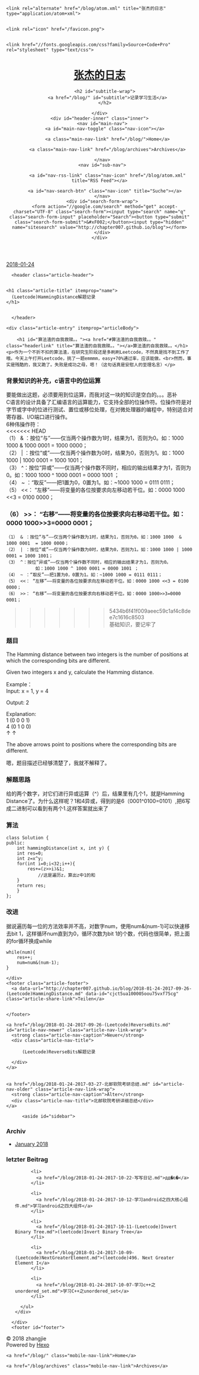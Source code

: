<!DOCTYPE html>
<html>
<head>
  <meta charset="utf-8">
  

  
  <title>(Leetcode)HammingDistance解题记录 | 张杰的日志</title>
  <meta name="viewport" content="width=device-width, initial-scale=1, maximum-scale=1">
  <meta name="description" content="算法渣的自我救赎。。作为一个不折不扣的算法渣，在研究生阶段还是多刷刷Leetcode，不然真是找不到工作了哦。今天上午打开Leetcode，挑了一题emmmm，easy+70%通过率，应该能做。然而，事实是残酷的，我又跪了。失败是成功之母，嗯！（这句话真是安慰人的至理名言） 背景知识的补充，c语言中的位运算要能做出这题，必须要用到位运算，而我对这一块的知识是空白的。。。恶补C语言的设计具备了汇编语">
<meta property="og:type" content="article">
<meta property="og:title" content="(Leetcode)HammingDistance解题记录">
<meta property="og:url" content="http://chapter007.github.io/blog/2018-01-24-2017-09-26-(Leetcode)HammingDistance.md">
<meta property="og:site_name" content="张杰的日志">
<meta property="og:description" content="算法渣的自我救赎。。作为一个不折不扣的算法渣，在研究生阶段还是多刷刷Leetcode，不然真是找不到工作了哦。今天上午打开Leetcode，挑了一题emmmm，easy+70%通过率，应该能做。然而，事实是残酷的，我又跪了。失败是成功之母，嗯！（这句话真是安慰人的至理名言） 背景知识的补充，c语言中的位运算要能做出这题，必须要用到位运算，而我对这一块的知识是空白的。。。恶补C语言的设计具备了汇编语">
<meta property="og:locale" content="zh-Hans">
<meta property="og:updated_time" content="2017-09-26T11:31:12.626Z">
<meta name="twitter:card" content="summary">
<meta name="twitter:title" content="(Leetcode)HammingDistance解题记录">
<meta name="twitter:description" content="算法渣的自我救赎。。作为一个不折不扣的算法渣，在研究生阶段还是多刷刷Leetcode，不然真是找不到工作了哦。今天上午打开Leetcode，挑了一题emmmm，easy+70%通过率，应该能做。然而，事实是残酷的，我又跪了。失败是成功之母，嗯！（这句话真是安慰人的至理名言） 背景知识的补充，c语言中的位运算要能做出这题，必须要用到位运算，而我对这一块的知识是空白的。。。恶补C语言的设计具备了汇编语">
  
    <link rel="alternate" href="/blog/atom.xml" title="张杰的日志" type="application/atom+xml">
  
  
    <link rel="icon" href="/favicon.png">
  
  
    <link href="//fonts.googleapis.com/css?family=Source+Code+Pro" rel="stylesheet" type="text/css">
  
  <link rel="stylesheet" href="/blog/css/style.css">
</head>

<body>
  <div id="container">
    <div id="wrap">
      <header id="header">
  <div id="banner"></div>
  <div id="header-outer" class="outer">
    <div id="header-title" class="inner">
      <h1 id="logo-wrap">
        <a href="/blog/" id="logo">张杰的日志</a>
      </h1>
      
        <h2 id="subtitle-wrap">
          <a href="/blog/" id="subtitle">记录学习生活</a>
        </h2>
      
    </div>
    <div id="header-inner" class="inner">
      <nav id="main-nav">
        <a id="main-nav-toggle" class="nav-icon"></a>
        
          <a class="main-nav-link" href="/blog/">Home</a>
        
          <a class="main-nav-link" href="/blog/archives">Archives</a>
        
      </nav>
      <nav id="sub-nav">
        
          <a id="nav-rss-link" class="nav-icon" href="/blog/atom.xml" title="RSS Feed"></a>
        
        <a id="nav-search-btn" class="nav-icon" title="Suche"></a>
      </nav>
      <div id="search-form-wrap">
        <form action="//google.com/search" method="get" accept-charset="UTF-8" class="search-form"><input type="search" name="q" class="search-form-input" placeholder="Search"><button type="submit" class="search-form-submit">&#xF002;</button><input type="hidden" name="sitesearch" value="http://chapter007.github.io/blog"></form>
      </div>
    </div>
  </div>
</header>
      <div class="outer">
        <section id="main"><article id="content-2017-09-26-(Leetcode)HammingDistance" class="article article-type-content" itemscope itemprop="blogPost">
  <div class="article-meta">
    <a href="/blog/2018-01-24-2017-09-26-(Leetcode)HammingDistance.md" class="article-date">
  <time datetime="2018-01-24T13:16:48.207Z" itemprop="datePublished">2018-01-24</time>
</a>
    
  </div>
  <div class="article-inner">
    
    
      <header class="article-header">
        
  
    <h1 class="article-title" itemprop="name">
      (Leetcode)HammingDistance解题记录
    </h1>
  

      </header>
    
    <div class="article-entry" itemprop="articleBody">
      
        <h1 id="算法渣的自我救赎。。"><a href="#算法渣的自我救赎。。" class="headerlink" title="算法渣的自我救赎。。"></a>算法渣的自我救赎。。</h1><p>作为一个不折不扣的算法渣，在研究生阶段还是多刷刷Leetcode，不然真是找不到工作了哦。今天上午打开Leetcode，挑了一题emmmm，easy+70%通过率，应该能做。<br>然而，事实是残酷的，我又跪了。失败是成功之母，嗯！（这句话真是安慰人的至理名言）</p>
<h1 id="背景知识的补充，c语言中的位运算"><a href="#背景知识的补充，c语言中的位运算" class="headerlink" title="背景知识的补充，c语言中的位运算"></a>背景知识的补充，c语言中的位运算</h1><p>要能做出这题，必须要用到位运算，而我对这一块的知识是空白的。。。恶补<br>C语言的设计具备了汇编语言的运算能力，它支持全部的位操作符。位操作符是对字节或字中的位进行测试、置位或移位处理，在对微处理器的编程中，特别适合对寄存器、I/O端口进行操作。<br>6种伟操作符：<br>&lt;&lt;&lt;&lt;&lt;&lt;&lt; HEAD<br>（1） &amp; ：按位“与”——仅当两个操作数为1时，结果为1，否则为0。如：1000 1000  &amp; 1000 0001  = 1000 0000；<br>（2） | ：按位“或”——仅当两个操作数为0时，结果为0，否则为1。如：1000 1000 | 1000 0001 = 1000 1001；<br>（3） ^：按位“异或”——仅当两个操作数不同时，相应的输出结果才为1，否则为0。如：1000 1000 ^ 1000 0001 = 0000 1001 ；<br>（4） ~ ：“取反”——把1置为0，0置为1。如：~1000 1000 = 0111 0111；<br>（5） &lt;&lt;： “左移”——将变量的各位按要求向左移动若干位。如：0000 1000 &lt;&lt;3 = 0100 0000；</p>
<h1 id="（6）-gt-gt-：-“右移”——将变量的各位按要求向右移动若干位。如：0000-1000-gt-gt-3-0000-0001；"><a href="#（6）-gt-gt-：-“右移”——将变量的各位按要求向右移动若干位。如：0000-1000-gt-gt-3-0000-0001；" class="headerlink" title="（6） &gt;&gt;： “右移”——将变量的各位按要求向右移动若干位。如：0000 1000&gt;&gt;3=0000 0001；"></a>（6） &gt;&gt;： “右移”——将变量的各位按要求向右移动若干位。如：0000 1000&gt;&gt;3=0000 0001；</h1><pre><code>（1） &amp; ：按位“与”——仅当两个操作数为1时，结果为1，否则为0。如：1000 1000  &amp; 1000 0001  = 1000 0000；
（2） | ：按位“或”——仅当两个操作数为0时，结果为0，否则为1。如：1000 1000 | 1000 0001 = 1000 1001；
（3） ^：按位“异或”——仅当两个操作数不同时，相应的输出结果才为1，否则为0。
           如：1000 1000 ^ 1000 0001 = 0000 1001 ；
（4） ~ ：“取反”——把1置为0，0置为1。如：~1000 1000 = 0111 0111；
（5） &lt;&lt;： “左移”——将变量的各位按要求向左移动若干位。如：0000 1000 &lt;&lt;3 = 0100 0000；
（6） &gt;&gt;： “右移”——将变量的各位按要求向右移动若干位。如：0000 1000&gt;&gt;3=0000 0001；
</code></pre><blockquote>
<blockquote>
<blockquote>
<blockquote>
<blockquote>
<blockquote>
<blockquote>
<p>5434b6f41f009aeec59c1af4c8dee7c1616c8503<br>基础知识，要记牢了</p>
</blockquote>
</blockquote>
</blockquote>
</blockquote>
</blockquote>
</blockquote>
</blockquote>
<h1 id="题目"><a href="#题目" class="headerlink" title="题目"></a>题目</h1><p>The Hamming distance between two integers is the number of positions at which the corresponding bits are different.</p>
<p>Given two integers x and y, calculate the Hamming distance.</p>
<p>Example：<br>Input: x = 1, y = 4</p>
<p>Output: 2</p>
<p>Explanation:<br>1   (0 0 0 1)<br>4   (0 1 0 0)<br>       ↑   ↑</p>
<p>The above arrows point to positions where the corresponding bits are different.</p>
<p>嗯，题目描述已经够清楚了，我就不解释了。</p>
<h1 id="解题思路"><a href="#解题思路" class="headerlink" title="解题思路"></a>解题思路</h1><p>给的两个数字，对它们进行异或运算（^）后，结果里有几个1，就是Hamming Distance了。为什么这样呢？1和4异或，得到的是6（0001^0100=0101）,把6写成二进制可以看到有两个1.这样答案就出来了</p>
<h1 id="算法"><a href="#算法" class="headerlink" title="算法"></a>算法</h1><pre><code>class Solution {
public:
    int hammingDistance(int x, int y) {
    int res=0;
    int z=x^y;
    for(int i=0;i&lt;32;i++){
        res+=(z&gt;&gt;i)&amp;1;
            //这是遍历z，算出z中1的和
    }
    return res;
    }
};
</code></pre><h1 id="改进"><a href="#改进" class="headerlink" title="改进"></a>改进</h1><p>据说遍历每一位的方法效率并不高，对数字num，使用num&amp;(num-1)可以快速移去bit 1，这样循环num直到为0，循环次数为bit 1的个数，代码也很简单，把上面的for循环换成while</p>
<pre><code>while(num){
    res++;
    num=num&amp;(num-1);
}
</code></pre>
      
    </div>
    <footer class="article-footer">
      <a data-url="http://chapter007.github.io/blog/2018-01-24-2017-09-26-(Leetcode)HammingDistance.md" data-id="cjct5ua100005oou75vxf75cg" class="article-share-link">Teilen</a>
      
      
    </footer>
  </div>
  
    
<nav id="article-nav">
  
    <a href="/blog/2018-01-24-2017-09-26-(Leetcode)ReverseBits.md" id="article-nav-newer" class="article-nav-link-wrap">
      <strong class="article-nav-caption">Neuer</strong>
      <div class="article-nav-title">
        
          (Leetcode)ReverseBits解题记录
        
      </div>
    </a>
  
  
    <a href="/blog/2018-01-24-2017-03-27-北邮软院考研总结.md" id="article-nav-older" class="article-nav-link-wrap">
      <strong class="article-nav-caption">Älter</strong>
      <div class="article-nav-title">北邮软院考研详细总结</div>
    </a>
  
</nav>

  
</article>

</section>
        
          <aside id="sidebar">
  
    

  
    

  
    
  
    
  <div class="widget-wrap">
    <h3 class="widget-title">Archiv</h3>
    <div class="widget">
      <ul class="archive-list"><li class="archive-list-item"><a class="archive-list-link" href="/blog/archives/2018/01/">January 2018</a></li></ul>
    </div>
  </div>


  
    
  <div class="widget-wrap">
    <h3 class="widget-title">letzter Beitrag</h3>
    <div class="widget">
      <ul>
        
          <li>
            <a href="/blog/2018-01-24-2017-10-22-写写日记.md">дд�ռ�</a>
          </li>
        
          <li>
            <a href="/blog/2018-01-24-2017-10-12-学习android之四大核心组件.md">学习android之四大组件</a>
          </li>
        
          <li>
            <a href="/blog/2018-01-24-2017-10-11-(Leetcode)Invert Binary Tree.md">(leetcode)Invert Binary Tree</a>
          </li>
        
          <li>
            <a href="/blog/2018-01-24-2017-10-09-(Leetcode)NextGreaterElement.md">(leetcode)496. Next Greater Element I</a>
          </li>
        
          <li>
            <a href="/blog/2018-01-24-2017-10-07-学习c++之unordered_set.md">学习C++之unordered_set</a>
          </li>
        
      </ul>
    </div>
  </div>

  
</aside>
        
      </div>
      <footer id="footer">
  
  <div class="outer">
    <div id="footer-info" class="inner">
      &copy; 2018 zhangjie<br>
      Powered by <a href="http://hexo.io/" target="_blank">Hexo</a>
    </div>
  </div>
</footer>
    </div>
    <nav id="mobile-nav">
  
    <a href="/blog/" class="mobile-nav-link">Home</a>
  
    <a href="/blog/archives" class="mobile-nav-link">Archives</a>
  
</nav>
    

<script src="//ajax.googleapis.com/ajax/libs/jquery/2.0.3/jquery.min.js"></script>


  <link rel="stylesheet" href="/blog/fancybox/jquery.fancybox.css">
  <script src="/blog/fancybox/jquery.fancybox.pack.js"></script>


<script src="/blog/js/script.js"></script>



  </div>
</body>
</html>